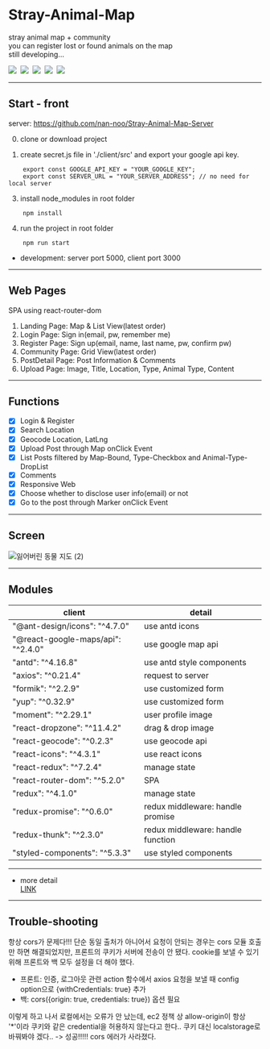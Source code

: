 # Stray-Animal-Map

stray animal map + community  
you can register lost or found animals on the map  
still developing...

<p>
<img src="https://img.shields.io/badge/React.js-61DAFB?style=flat-square&logo=react&logoColor=black">&nbsp;
<img src="https://img.shields.io/badge/Node.js-339933?style=flat-square&logo=Node.js&logoColor=white"/>&nbsp;
<img src="https://img.shields.io/badge/MongoDB-47A248?style=flat-square&logo=MongoDB&logoColor=white"/>&nbsp;
<img src="https://img.shields.io/badge/GoogleMapsAPI-4285f4?style=flat-square&logo=Google Maps&logoColor=white"/>&nbsp;
<img src="https://img.shields.io/badge/AWS-232F3E?style=flat-square&logo=Amazon AWS&logoColor=white"/>&nbsp;
</p>

---

## Start - front

server: https://github.com/nan-noo/Stray-Animal-Map-Server

0. clone or download project

1. create secret.js file in './client/src' and export your google api key.

```JS
    export const GOOGLE_API_KEY = "YOUR_GOOGLE_KEY";
    export const SERVER_URL = "YOUR_SERVER_ADDRESS"; // no need for local server
```

3. install node_modules in root folder

```
    npm install
```

4. run the project in root folder

```
    npm run start
```

- development: server port 5000, client port 3000

---

## Web Pages

SPA using react-router-dom

1. Landing Page: Map & List View(latest order)
2. Login Page: Sign in(email, pw, remember me)
3. Register Page: Sign up(email, name, last name, pw, confirm pw)
4. Community Page: Grid View(latest order)
5. PostDetail Page: Post Information & Comments
6. Upload Page: Image, Title, Location, Type, Animal Type, Content

---

## Functions

- [x] Login & Register
- [x] Search Location
- [x] Geocode Location, LatLng
- [x] Upload Post through Map onClick Event
- [x] List Posts filtered by Map-Bound, Type-Checkbox and Animal-Type-DropList
- [x] Comments
- [x] Responsive Web
- [x] Choose whether to disclose user info(email) or not
- [x] Go to the post through Marker onClick Event

---

## Screen

![잃어버린 동물 지도 (2)](https://user-images.githubusercontent.com/54002105/143589099-12932b20-1efe-490a-bc19-aec3b21f4e84.gif)

---

## Modules

| client                             | detail                            |
| ---------------------------------- | --------------------------------- |
| "@ant-design/icons": "^4.7.0"      | use antd icons                    |
| "@react-google-maps/api": "^2.4.0" | use google map api                |
| "antd": "^4.16.8"                  | use antd style components         |
| "axios": "^0.21.4"                 | request to server                 |
| "formik": "^2.2.9"                 | use customized form               |
| "yup": "^0.32.9"                   | use customized form               |
| "moment": "^2.29.1"                | user profile image                |
| "react-dropzone": "^11.4.2"        | drag & drop image                 |
| "react-geocode": "^0.2.3"          | use geocode api                   |
| "react-icons": "^4.3.1"            | use react icons                   |
| "react-redux": "^7.2.4"            | manage state                      |
| "react-router-dom": "^5.2.0"       | SPA                               |
| "redux": "^4.1.0"                  | manage state                      |
| "redux-promise": "^0.6.0"          | redux middleware: handle promise  |
| "redux-thunk": "^2.3.0"            | redux middleware: handle function |
| "styled-components": "^5.3.3"      | use styled components             |

---

- more detail  
  <a href="https://first-daisy-ddd.notion.site/Stray-Animal-Map-209a68fa7d974e60bf814b9282bd2ca1">LINK</a>

---

## Trouble-shooting

항상 cors가 문제다!!! 단순 동일 출처가 아니어서 요청이 안되는 경우는 cors 모듈 호출만 하면 해결되었지만, 프론트의 쿠키가 서버에 전송이 안 됐다. cookie를 보낼 수 있기 위해 프론트와 백 모두 설정을 더 해야 했다.

- 프론트: 인증, 로그아웃 관련 action 함수에서 axios 요청을 보낼 때 config option으로 {withCredentials: true} 추가
- 백: cors({origin: true, credentials: true}) 옵션 필요

이렇게 하고 나서 로컬에서는 오류가 안 났는데, ec2 정책 상 allow-origin이 항상 '\*'이라 쿠키와 같은 credential을 허용하지 않는다고 한다.. 쿠키 대신 localstorage로 바꿔봐야 겠다.. -> 성공!!!!! cors 에러가 사라졌다.
